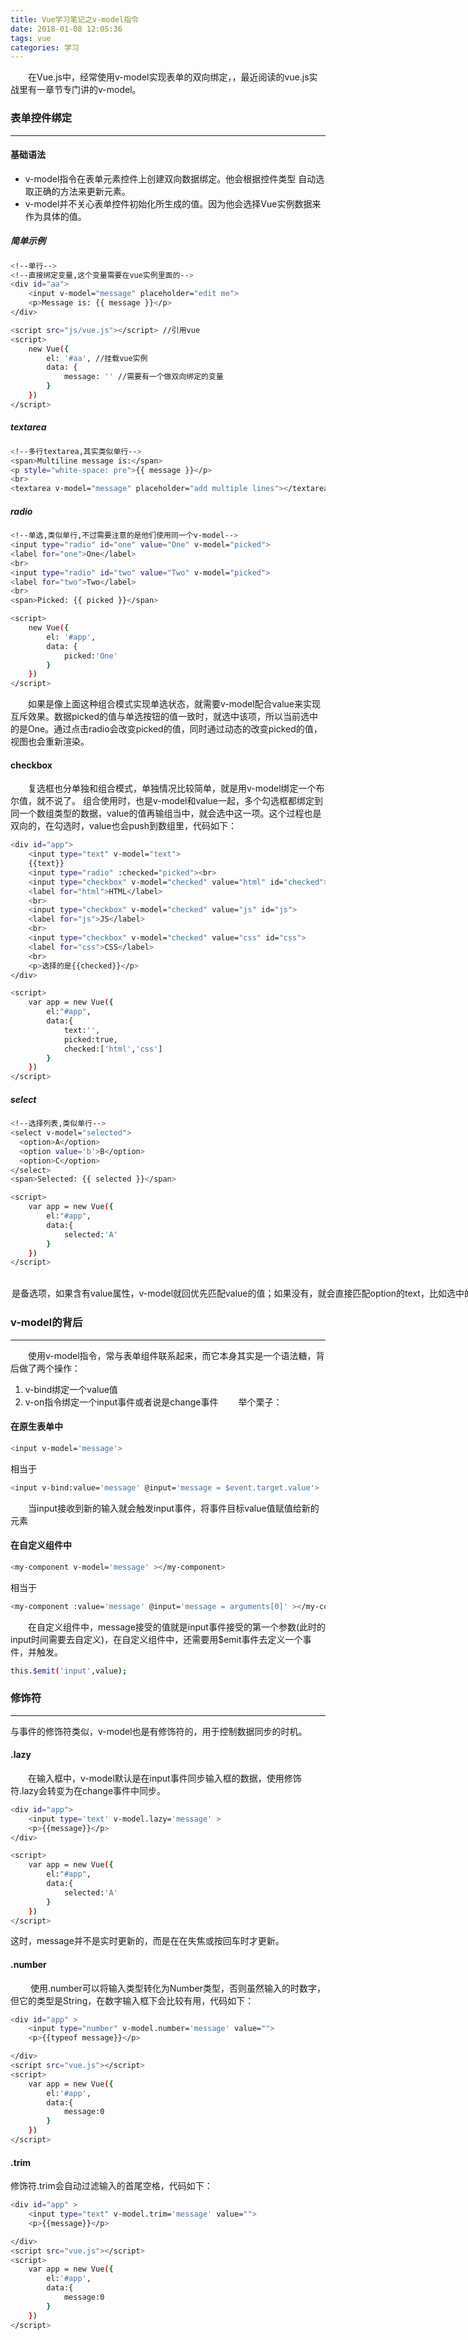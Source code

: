```yaml
---
title: Vue学习笔记之v-model指令
date: 2018-01-08 12:05:36
tags: vue
categories: 学习
---
```



&emsp;&emsp;在Vue.js中，经常使用v-model实现表单的双向绑定，，最近阅读的vue.js实战里有一章节专门讲的v-model。

<!--more-->

### 表单控件绑定
----------------

#### 基础语法

+ v-model指令在表单元素控件上创建双向数据绑定。他会根据控件类型
自动选取正确的方法来更新元素。
+ v-model并不关心表单控件初始化所生成的值。因为他会选择Vue实例数据来作为具体的值。

##### 简单示例

```bash
<!--单行-->
<!--直接绑定变量,这个变量需要在vue实例里面的-->
<div id="aa">
    <input v-model="message" placeholder="edit me">
    <p>Message is: {{ message }}</p>
</div>
```

```Bash
<script src="js/vue.js"></script> //引用vue
<script>
    new Vue({
        el: '#aa', //挂载vue实例
        data: {
            message: '' //需要有一个做双向绑定的变量
        }
    })
</script>
```

##### textarea

```bash
<!--多行textarea,其实类似单行-->
<span>Multiline message is:</span>
<p style="white-space: pre">{{ message }}</p>
<br>
<textarea v-model="message" placeholder="add multiple lines"></textarea>
```
##### radio

```bash
<!--单选,类似单行,不过需要注意的是他们使用同一个v-model-->
<input type="radio" id="one" value="One" v-model="picked">
<label for="one">One</label>
<br>
<input type="radio" id="two" value="Two" v-model="picked">
<label for="two">Two</label>
<br>
<span>Picked: {{ picked }}</span>
```
```bash
<script>
    new Vue({
        el: '#app',
        data: {
            picked:'One'
        }
    })
</script>
```
&emsp;&emsp;如果是像上面这种组合模式实现单选状态，就需要v-model配合value来实现互斥效果。数据picked的值与单选按钮的值一致时，就选中该项，所以当前选中的是One。通过点击radio会改变picked的值，同时通过动态的改变picked的值，视图也会重新渲染。
#### checkbox
&emsp;&emsp;复选框也分单独和组合模式，单独情况比较简单，就是用v-model绑定一个布尔值，就不说了。
组合使用时，也是v-model和value一起，多个勾选框都绑定到同一个数组类型的数据，value的值再输组当中，就会选中这一项。这个过程也是双向的，在勾选时，value也会push到数组里，代码如下：
```bash
<div id="app">
    <input type="text" v-model="text">
    {{text}}
    <input type="radio" :checked="picked"><br>
    <input type="checkbox" v-model="checked" value="html" id="checked">
    <label for="html">HTML</label>
    <br>
    <input type="checkbox" v-model="checked" value="js" id="js">
    <label for="js">JS</label>
    <br>
    <input type="checkbox" v-model="checked" value="css" id="css">
    <label for="css">CSS</label>
    <br>
    <p>选择的是{{checked}}</p>
</div>
```
```Bash
<script>
    var app = new Vue({
        el:"#app",
        data:{
            text:'',
            picked:true,
            checked:['html','css']
        }
    })
</script>
```
##### select

```bash
<!--选择列表,类似单行-->
<select v-model="selected">
  <option>A</option>
  <option value='b'>B</option>
  <option>C</option>
</select>
<span>Selected: {{ selected }}</span>
```
```bash
<script>
    var app = new Vue({
        el:"#app",
        data:{
            selected:'A'
        }
    })
</script>
```
&emsp;&emsp;<option>是备选项，如果含有value属性，v-model就回优先匹配value的值；如果没有，就会直接匹配option的text，比如选中的是第二项，selected的值是b，而不是B。
<em>&emsp;&emsp;PS:给selected添加属性multiple就可以多选了，此时selected绑定的是一个数组。</em>

### v-model的背后
-----------------

&emsp;&emsp;使用v-model指令，常与表单组件联系起来，而它本身其实是一个语法糖，背后做了两个操作：
   1. v-bind绑定一个value值
   2. v-on指令绑定一个input事件或者说是change事件
&emsp;&emsp;举个栗子：
#### 在原生表单中
```Bash
<input v-model='message'>
```

相当于

```bash
<input v-bind:value='message' @input='message = $event.target.value'>
```
 &emsp;&emsp;当input接收到新的输入就会触发input事件，将事件目标value值赋值给新的元素

#### 在自定义组件中

```Bash
<my-component v-model='message' ></my-component>
```
相当于
```Bash
<my-component :value='message' @input='message = arguments[0]' ></my-component>
```
&emsp;&emsp;在自定义组件中，message接受的值就是input事件接受的第一个参数(此时的input时间需要去自定义)，在自定义组件中，还需要用$emit事件去定义一个事件，并触发。
```Bash
this.$emit('input',value);
```

### 修饰符
---------

与事件的修饰符类似，v-model也是有修饰符的，用于控制数据同步的时机。

#### .lazy

&emsp;&emsp;在输入框中，v-model默认是在input事件同步输入框的数据，使用修饰符.lazy会转变为在change事件中同步。

```bash
<div id="app">
    <input type='text' v-model.lazy='message' >
    <p>{{message}}</p>
</div>
```
```bash
<script>
    var app = new Vue({
        el:"#app",
        data:{
            selected:'A'
        }
    })
</script>
```
这时，message并不是实时更新的，而是在在失焦或按回车时才更新。

#### .number
&emsp;&emsp; 使用.number可以将输入类型转化为Number类型，否则虽然输入的时数字，但它的类型是String，在数字输入框下会比较有用，代码如下：

```bash
<div id="app" >
    <input type="number" v-model.number='message' value="">
    <p>{{typeof message}}</p>

</div>
<script src="vue.js"></script>
<script>
    var app = new Vue({
        el:'#app',
        data:{
            message:0
        }
    })
</script>
```

#### .trim
修饰符.trim会自动过滤输入的首尾空格，代码如下：

```bash
<div id="app" >
    <input type="text" v-model.trim='message' value="">
    <p>{{message}}</p>

</div>
<script src="vue.js"></script>
<script>
    var app = new Vue({
        el:'#app',
        data:{
            message:0
        }
    })
</script>
```
